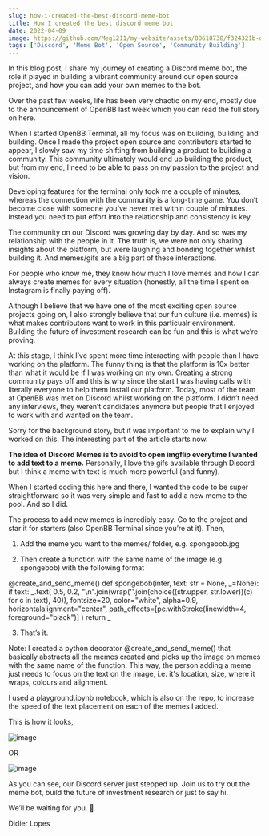 ```yaml
---
slug: how-i-created-the-best-discord-meme-bot
title: How I created the best discord meme bot
date: 2022-04-09
image: https://github.com/Meg1211/my-website/assets/88618738/f324321b-d438-4838-b0a0-e3155611538a
tags: ['Discord', 'Meme Bot', 'Open Source', 'Community Building']
---
```


In this blog post, I share my journey of creating a Discord meme bot, the role it played in building a vibrant community around our open source project, and how you can add your own memes to the bot.

<!-- truncate -->

Over the past few weeks, life has been very chaotic on my end, mostly due to the announcement of OpenBB last week which you can read the full story on here.

When I started OpenBB Terminal, all my focus was on building, building and building. Once I made the project open source and contributors started to appear, I slowly saw my time shifting from building a product to building a community. This community ultimately would end up building the product, but from my end, I need to be able to pass on my passion to the project and vision.

Developing features for the terminal only took me a couple of minutes, whereas the connection with the community is a long-time game. You don’t become close with someone you’ve never met within couple of minutes. Instead you need to put effort into the relationship and consistency is key.

The community on our Discord was growing day by day. And so was my relationship with the people in it. The truth is, we were not only sharing insights about the platform, but were laughing and bonding together whilst building it. And memes/gifs are a big part of these interactions.

For people who know me, they know how much I love memes and how I can always create memes for every situation (honestly, all the time I spent on Instagram is finally paying off).

Although I believe that we have one of the most exciting open source projects going on, I also strongly believe that our fun culture (i.e. memes) is what makes contributors want to work in this particualr environment. Building the future of investment research can be fun and this is what we’re proving.

At this stage, I think I’ve spent more time interacting with people than I have working on the platform. The funny thing is that the platform is 10x better than what it would be if I was working on my own. Creating a strong community pays off and this is why since the start I was having calls with literally everyone to help them install our platform. Today, most of the team at OpenBB was met on Discord whilst working on the platform. I didn’t need any interviews, they weren’t candidates anymore but people that I enjoyed to work with and wanted on the team.

Sorry for the background story, but it was important to me to explain why I worked on this. The interesting part of the article starts now.

**The idea of Discord Memes is to avoid to open imgflip everytime I wanted to add text to a meme.** Personally, I love the gifs available through Discord but I think a meme with text is much more powerful (and funny).

When I started coding this here and there, I wanted the code to be super straightforward so it was very simple and fast to add a new meme to the pool. And so I did.

The process to add new memes is incredibly easy. Go to the project and star it for starters (also OpenBB Terminal since you’re at it). Then,

1. Add the meme you want to the memes/ folder, e.g. spongebob.jpg

2. Then create a function with the same name of the image (e.g. spongebob) with the following format

@create_and_send_meme()
def spongebob(inter, text: str = None, _=None):
    if text:
        _.text(
            0.5,
            0.2,
            "\n".join(wrap(''.join(choice((str.upper, str.lower))(c) for c in text), 40)),
            fontsize=20,
            color="white",
            alpha=0.9,
            horizontalalignment="center",
            path_effects=[pe.withStroke(linewidth=4, foreground="black")]
        )
    return _

3. That’s it.

Note: I created a python decorator @create_and_send_meme() that basically abstracts all the memes created and picks up the image on memes with the same name of the function. This way, the person adding a meme just needs to focus on the text on the image, i.e. it's location, size, where it wraps, colours and alignment.

I used a playground.ipynb notebook, which is also on the repo, to increase the speed of the text placement on each of the memes I added.

This is how it looks,

![image](https://github.com/Meg1211/my-website/assets/88618738/f6b1ea15-40f8-4ebc-bbf8-209b502f943d)

OR

![image](https://github.com/Meg1211/my-website/assets/88618738/f324321b-d438-4838-b0a0-e3155611538a)

As you can see, our Discord server just stepped up. Join us to try out the meme bot, build the future of investment research or just to say hi.

We’ll be waiting for you. 🦋

Didier Lopes
